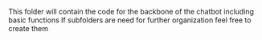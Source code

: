 This folder will contain the code for the backbone of the chatbot including basic functions
If subfolders are need for further organization feel free to create them